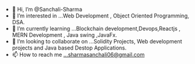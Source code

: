 - 👋 Hi, I’m @Sanchali-Sharma
- 👀 I’m interested in ...Web Development , Object Oriented Programming, DSA.
- 🌱 I’m currently learning ...Blockchain development,Devops,Reactjs , MERN Development , Java swing ,JavaFx. 
- 💞️ I’m looking to collaborate on ...Solidity Projects, Web development projects and Java based Destop Applications.
- 📫 How to reach me ...sharmasanchali06@gmail.com

<!---
Sanchali-Sharma/Sanchali-Sharma is a ✨ special ✨ repository because its `README.md` (this file) appears on your GitHub profile.
You can click the Preview link to take a look at your changes.
--->
